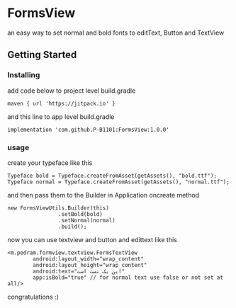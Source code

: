 # FormsView
an easy way to set normal and bold fonts to editText, Button and TextView

## Getting Started

### Installing
add code below to project level build.gradle
```
maven { url 'https://jitpack.io' }
```

and this line to app level build.gradle
```
implementation 'com.github.P-B1101:FormsView:1.0.0'
```
### usage

create your typeface like this

```
Typeface bold = Typeface.createFromAsset(getAssets(), "bold.ttf");
Typeface normal = Typeface.createFromAsset(getAssets(), "normal.ttf");
```
and then pass them to the Builder in Application oncreate method
```
new FormsViewUtils.Builder(this)
                .setBold(bold)
                .setNormal(normal)
                .build();
```
now you can use textview and button and edittext like this
```
<m.pedram.formview.textview.FormsTextView
        android:layout_width="wrap_content"
        android:layout_height="wrap_content"
        android:text="این یک تست است"
        app:isBold="true" // for normal text use false or not set at all/>
```
congratulations :)
